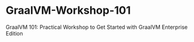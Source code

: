# GraalVM-Workshop-101
GraalVM 101: Practical Workshop to Get Started with GraalVM Enterprise Edition
